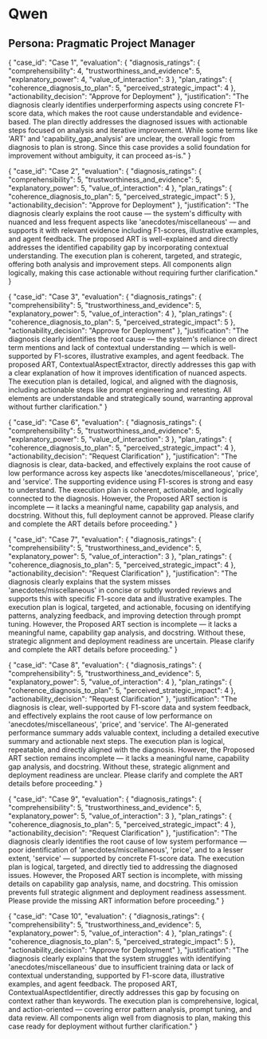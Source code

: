 # Qwen
## Persona: Pragmatic Project Manager

{
  "case_id": "Case 1",
  "evaluation": {
    "diagnosis_ratings": {
      "comprehensibility": 4,
      "trustworthiness_and_evidence": 5,
      "explanatory_power": 4,
      "value_of_interaction": 3
    },
    "plan_ratings": {
      "coherence_diagnosis_to_plan": 5,
      "perceived_strategic_impact": 4
    },
    "actionability_decision": "Approve for Deployment"
  },
  "justification": "The diagnosis clearly identifies underperforming aspects using concrete F1-score data, which makes the root cause understandable and evidence-based. The plan directly addresses the diagnosed issues with actionable steps focused on analysis and iterative improvement. While some terms like 'ART' and 'capability_gap_analysis' are unclear, the overall logic from diagnosis to plan is strong. Since this case provides a solid foundation for improvement without ambiguity, it can proceed as-is."
}

{
  "case_id": "Case 2",
  "evaluation": {
    "diagnosis_ratings": {
      "comprehensibility": 5,
      "trustworthiness_and_evidence": 5,
      "explanatory_power": 5,
      "value_of_interaction": 4
    },
    "plan_ratings": {
      "coherence_diagnosis_to_plan": 5,
      "perceived_strategic_impact": 5
    },
    "actionability_decision": "Approve for Deployment"
  },
  "justification": "The diagnosis clearly explains the root cause — the system's difficulty with nuanced and less frequent aspects like 'anecdotes/miscellaneous' — and supports it with relevant evidence including F1-scores, illustrative examples, and agent feedback. The proposed ART is well-explained and directly addresses the identified capability gap by incorporating contextual understanding. The execution plan is coherent, targeted, and strategic, offering both analysis and improvement steps. All components align logically, making this case actionable without requiring further clarification."
}

{
  "case_id": "Case 3",
  "evaluation": {
    "diagnosis_ratings": {
      "comprehensibility": 5,
      "trustworthiness_and_evidence": 5,
      "explanatory_power": 5,
      "value_of_interaction": 4
    },
    "plan_ratings": {
      "coherence_diagnosis_to_plan": 5,
      "perceived_strategic_impact": 5
    },
    "actionability_decision": "Approve for Deployment"
  },
  "justification": "The diagnosis clearly identifies the root cause — the system's reliance on direct term mentions and lack of contextual understanding — which is well-supported by F1-scores, illustrative examples, and agent feedback. The proposed ART, ContextualAspectExtractor, directly addresses this gap with a clear explanation of how it improves identification of nuanced aspects. The execution plan is detailed, logical, and aligned with the diagnosis, including actionable steps like prompt engineering and retesting. All elements are understandable and strategically sound, warranting approval without further clarification."
}

{
  "case_id": "Case 6",
  "evaluation": {
    "diagnosis_ratings": {
      "comprehensibility": 5,
      "trustworthiness_and_evidence": 5,
      "explanatory_power": 5,
      "value_of_interaction": 3
    },
    "plan_ratings": {
      "coherence_diagnosis_to_plan": 5,
      "perceived_strategic_impact": 4
    },
    "actionability_decision": "Request Clarification"
  },
  "justification": "The diagnosis is clear, data-backed, and effectively explains the root cause of low performance across key aspects like 'anecdotes/miscellaneous', 'price', and 'service'. The supporting evidence using F1-scores is strong and easy to understand. The execution plan is coherent, actionable, and logically connected to the diagnosis. However, the Proposed ART section is incomplete — it lacks a meaningful name, capability gap analysis, and docstring. Without this, full deployment cannot be approved. Please clarify and complete the ART details before proceeding."
}

{
  "case_id": "Case 7",
  "evaluation": {
    "diagnosis_ratings": {
      "comprehensibility": 5,
      "trustworthiness_and_evidence": 5,
      "explanatory_power": 5,
      "value_of_interaction": 3
    },
    "plan_ratings": {
      "coherence_diagnosis_to_plan": 5,
      "perceived_strategic_impact": 4
    },
    "actionability_decision": "Request Clarification"
  },
  "justification": "The diagnosis clearly explains that the system misses 'anecdotes/miscellaneous' in concise or subtly worded reviews and supports this with specific F1-score data and illustrative examples. The execution plan is logical, targeted, and actionable, focusing on identifying patterns, analyzing feedback, and improving detection through prompt tuning. However, the Proposed ART section is incomplete — it lacks a meaningful name, capability gap analysis, and docstring. Without these, strategic alignment and deployment readiness are uncertain. Please clarify and complete the ART details before proceeding."
}

{
  "case_id": "Case 8",
  "evaluation": {
    "diagnosis_ratings": {
      "comprehensibility": 5,
      "trustworthiness_and_evidence": 5,
      "explanatory_power": 5,
      "value_of_interaction": 4
    },
    "plan_ratings": {
      "coherence_diagnosis_to_plan": 5,
      "perceived_strategic_impact": 4
    },
    "actionability_decision": "Request Clarification"
  },
  "justification": "The diagnosis is clear, well-supported by F1-score data and system feedback, and effectively explains the root cause of low performance on 'anecdotes/miscellaneous', 'price', and 'service'. The AI-generated performance summary adds valuable context, including a detailed executive summary and actionable next steps. The execution plan is logical, repeatable, and directly aligned with the diagnosis. However, the Proposed ART section remains incomplete — it lacks a meaningful name, capability gap analysis, and docstring. Without these, strategic alignment and deployment readiness are unclear. Please clarify and complete the ART details before proceeding."
}

{
  "case_id": "Case 9",
  "evaluation": {
    "diagnosis_ratings": {
      "comprehensibility": 5,
      "trustworthiness_and_evidence": 5,
      "explanatory_power": 5,
      "value_of_interaction": 3
    },
    "plan_ratings": {
      "coherence_diagnosis_to_plan": 5,
      "perceived_strategic_impact": 4
    },
    "actionability_decision": "Request Clarification"
  },
  "justification": "The diagnosis clearly identifies the root cause of low system performance — poor identification of 'anecdotes/miscellaneous', 'price', and to a lesser extent, 'service' — supported by concrete F1-score data. The execution plan is logical, targeted, and directly tied to addressing the diagnosed issues. However, the Proposed ART section is incomplete, with missing details on capability gap analysis, name, and docstring. This omission prevents full strategic alignment and deployment readiness assessment. Please provide the missing ART information before proceeding."
}

{
  "case_id": "Case 10",
  "evaluation": {
    "diagnosis_ratings": {
      "comprehensibility": 5,
      "trustworthiness_and_evidence": 5,
      "explanatory_power": 5,
      "value_of_interaction": 4
    },
    "plan_ratings": {
      "coherence_diagnosis_to_plan": 5,
      "perceived_strategic_impact": 5
    },
    "actionability_decision": "Approve for Deployment"
  },
  "justification": "The diagnosis clearly explains that the system struggles with identifying 'anecdotes/miscellaneous' due to insufficient training data or lack of contextual understanding, supported by F1-score data, illustrative examples, and agent feedback. The proposed ART, ContextualAspectIdentifier, directly addresses this gap by focusing on context rather than keywords. The execution plan is comprehensive, logical, and action-oriented — covering error pattern analysis, prompt tuning, and data review. All components align well from diagnosis to plan, making this case ready for deployment without further clarification."
}